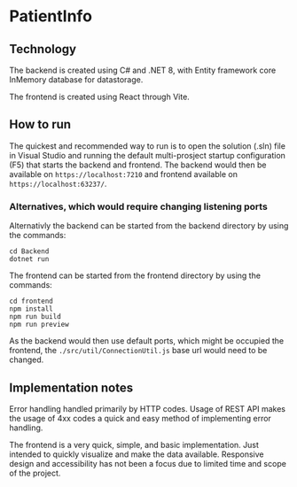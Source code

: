 # PatientInfo

## Technology

The backend is created using C# and .NET 8, with Entity framework core InMemory database for datastorage.

The frontend is created using React through Vite.

## How to run

The quickest and recommended way to run is to open the solution (.sln) file in Visual Studio and running the default multi-prosject startup configuration (F5) that starts the backend and frontend. The backend would then be available on `https://localhost:7210` and frontend available on `https://localhost:63237/`.

### Alternatives, which would require changing listening ports

Alternativly the backend can be started from the backend directory by using the commands:

```
cd Backend
dotnet run
```

The frontend can be started from the frontend directory by using the commands:

```
cd frontend
npm install
npm run build
npm run preview
```

As the backend would then use default ports, which might be occupied the frontend, the `./src/util/ConnectionUtil.js` base url would need to be changed.

## Implementation notes

Error handling handled primarily by HTTP codes. Usage of REST API makes the usage of 4xx codes a quick and easy method of implementing error handling.

The frontend is a very quick, simple, and basic implementation. Just intended to quickly visualize and make the data available. Responsive design and accessibility has not been a focus due to limited time and scope of the project.
